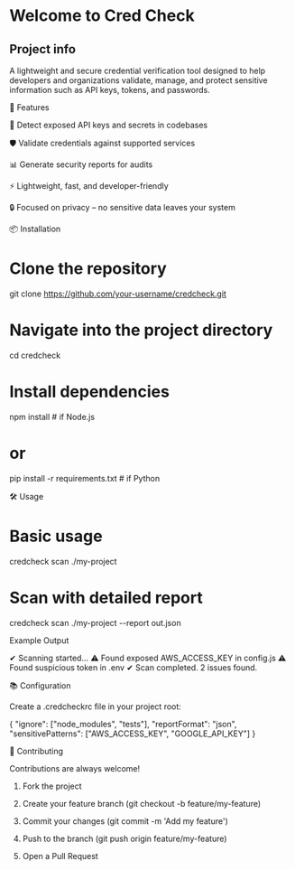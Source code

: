 # Welcome to Cred Check

## Project info

A lightweight and secure credential verification tool designed to help developers and organizations validate, manage, and protect sensitive information such as API keys, tokens, and passwords.

🚀 Features

🔑 Detect exposed API keys and secrets in codebases

🛡️ Validate credentials against supported services

📊 Generate security reports for audits

⚡ Lightweight, fast, and developer-friendly

🔒 Focused on privacy – no sensitive data leaves your system


📦 Installation

# Clone the repository
git clone https://github.com/your-username/credcheck.git

# Navigate into the project directory
cd credcheck

# Install dependencies
npm install   # if Node.js
# or
pip install -r requirements.txt   # if Python

🛠️ Usage

# Basic usage
credcheck scan ./my-project

# Scan with detailed report
credcheck scan ./my-project --report out.json

Example Output

✔ Scanning started...
⚠️  Found exposed AWS_ACCESS_KEY in config.js
⚠️  Found suspicious token in .env
✔ Scan completed. 2 issues found.

📚 Configuration

Create a .credcheckrc file in your project root:

{
  "ignore": ["node_modules", "tests"],
  "reportFormat": "json",
  "sensitivePatterns": ["AWS_ACCESS_KEY", "GOOGLE_API_KEY"]
}

🤝 Contributing

Contributions are always welcome!

1. Fork the project


2. Create your feature branch (git checkout -b feature/my-feature)


3. Commit your changes (git commit -m 'Add my feature')


4. Push to the branch (git push origin feature/my-feature)


5. Open a Pull Request





